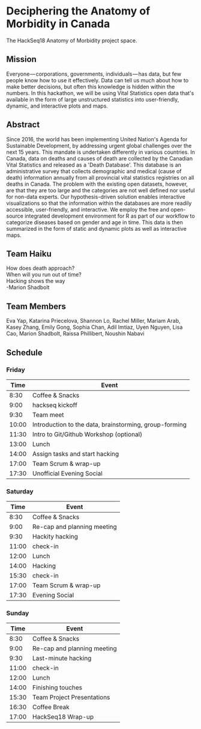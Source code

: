 # Deciphering the Anatomy of Morbidity in Canada 

The HackSeq18 Anatomy of Morbidity project space.

## Mission
Everyone — corporations, governments, individuals — has data, but few people know how to use it effectively. Data can tell us much about how to make better decisions, but often this knowledge is hidden within the numbers. In this hackathon, we will be using Vital Statistics open data that's available in the form of large unstructured statistics into user-friendly, dynamic, and interactive plots and maps.

## Abstract

Since 2016, the world has been implementing United Nation's Agenda for Sustainable Development, by addressing urgent global challenges over the next 15 years. 
This mandate is undertaken differently in various countries. In Canada, data on deaths and causes of death are collected by the Canadian Vital Statistics and released as a 'Death Database'. This database is an administrative survey that collects demographic and medical (cause of death) information annually from all provincial vital statistics registries on all deaths in Canada.
The problem with the existing open datasets, however, are that they are too large and the categories are not well defined nor useful for non-data experts. 
Our hypothesis-driven solution enables interactive visualizations so that the information within the databases are more readily accessible, user-friendly, and interactive. We employ the free and open-source integrated development environment for R as part of our workflow to categorize diseases based on gender and age in time. This data is then summarized in the form of static and dynamic plots as well as interactive maps. 

## Team Haiku   
How does death approach?  
When will you run out of time?  
Hacking shows the way   
-Marion Shadbolt    

## Team Members
Eva Yap, Katarina Priecelova, Shannon Lo, Rachel Miller, Mariam Arab, Kasey Zhang, Emily Gong, Sophia Chan, Adil Imtiaz,  Uyen Nguyen, Lisa Cao, Marion Shadbolt, Raissa Phillibert, Noushin Nabavi  

## Schedule

### Friday

| Time  | Event            |
| ----- | ---------------- |
| 8:30  | Coffee & Snacks  |
| 9:00  | hackseq kickoff  |
| 9:30  | Team meet        |
| 10:00 | Introduction to the data, brainstorming, group-forming |
| 11:30 | Intro to Git/Github Workshop (optional) |
| 13:00 | Lunch |
| 14:00 | Assign tasks and start hacking |
| 17:00 | Team Scrum & wrap-up |
| 17:30 | Unofficial Evening Social |

### Saturday

| Time  | Event            |
| ----- | ---------------- |
| 8:30  | Coffee & Snacks  |
| 9:00  | Re-cap and planning meeting  |
| 9:30  | Hackity hacking        |
| 11:00 | check-in |
| 12:00 | Lunch |
| 14:00 | Hacking |
| 15:30 | check-in |
| 17:00 | Team Scrum & wrap-up |
| 17:30 | Evening Social |

### Sunday

| Time  | Event            |
| ----- | ---------------- |
| 8:30  | Coffee & Snacks  |
| 9:00  | Re-cap and planning meeting  |
| 9:30  | Last-minute hacking |
| 11:00 | check-in |
| 12:00 | Lunch |
| 14:00 | Finishing touches |
| 15:30 | Team Project Presentations |
| 16:30 | Coffee Break |
| 17:00 | HackSeq18 Wrap-up |
